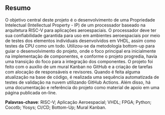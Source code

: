 ## Resumo

O objetivo central deste projeto é o desenvolvimento de uma Propriedade
Intelectual (Intellectual Property - IP) de um processador baseado na arquitetura RISC-V para aplicações
aeroespaciais. O processador deve ter sua confiabilidade garantida para uso em
ambientes aeroespaciais por meio de testes dos elementos individuais
desenvolvidos em VHDL, assim como testes da CPU como um todo. Utilizou-se da
metodologia bottom-up para guiar o desenvolvimento do projeto, onde o foco
principal era inicialmente na implementação de componentes, e conforme o projeto
progredia, havia uma transição do foco para a integração dos componentes. O
projeto foi feito com o auxílio de um mural Kanban no GitHub e a criação de
tarefas com alocação de responsáveis e revisores. Quando é feita alguma
atualização na base de código, é realizada uma sequência automatizada de testes
de validação na nuvem utilizando GitHub Actions. Além disso, há uma documentação
e referência do projeto como material de apoio em uma página publicada on-line.

**Palavras-chave**: RISC-V; Aplicação Aeroespacial; VHDL; FPGA; Python; Cocotb;
Yosys; CI/CD; Bottom-Up; Mural Kanban.